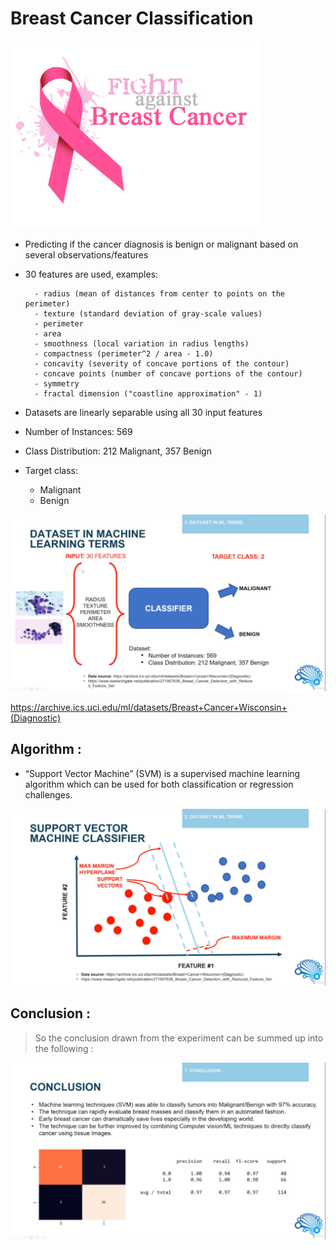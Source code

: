 # Breast Cancer Classification

![github-small](https://github.com/SaquibAnwar/breast-cancer-classification/blob/master/images/cancer.png?raw=truepng)


- Predicting if the cancer diagnosis is benign or malignant based on several observations/features
- 30 features are used, examples:

        - radius (mean of distances from center to points on the perimeter)
        - texture (standard deviation of gray-scale values)
        - perimeter
        - area
        - smoothness (local variation in radius lengths)
        - compactness (perimeter^2 / area - 1.0)
        - concavity (severity of concave portions of the contour)
        - concave points (number of concave portions of the contour)
        - symmetry
        - fractal dimension ("coastline approximation" - 1)

- Datasets are linearly separable using all 30 input features
- Number of Instances: 569
- Class Distribution: 212 Malignant, 357 Benign
- Target class:
  * Malignant
  * Benign


![github-small](https://github.com/SaquibAnwar/breast-cancer-classification/blob/master/images/img1.png?raw=truepng)

https://archive.ics.uci.edu/ml/datasets/Breast+Cancer+Wisconsin+(Diagnostic)



## Algorithm :

- “Support Vector Machine” (SVM) is a supervised machine learning algorithm which can be used for both classification or regression challenges.

![github-small](https://github.com/SaquibAnwar/breast-cancer-classification/blob/master/images/img2.png?raw=truepng)


## Conclusion :
> So the conclusion drawn from the experiment can be summed up into the following :

![github-small](https://github.com/SaquibAnwar/breast-cancer-classification/blob/master/images/img3.png?raw=truepng)
